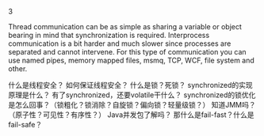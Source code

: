 3

Thread communication can be as simple as sharing a variable or object bearing in mind that synchronization is required. Interprocess communication is a bit harder and much slower since processes are separated and cannot intervene. For this type of communication you can use named pipes, memory mapped files, msmq, TCP, WCF, file system and other.


什么是线程安全？ 如何保证线程安全？ 什么是锁？死锁？ synchronized的实现原理是什么？ 有了synchronized，还要volatile干什么？ synchronized的锁优化是怎么回事？（锁粗化？锁消除？自旋锁？偏向锁？轻量级锁？） 知道JMM吗？（原子性？可见性？有序性？） Java并发包了解吗？ 那什么是fail-fast？什么是fail-safe？

